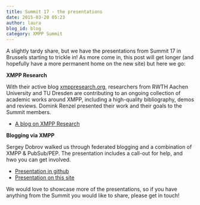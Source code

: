 ```yaml
---
title: Summit 17 - the presentations
date: 2015-03-20 05:23
author: laura
blog_id: blog
category: XMPP Summit
---
```


A slightly tardy share, but we have the presentations from Summit 17 in Brussels starting to trickle in! As more come in, this post will get longer (and hopefully have a more permanent home on the new site) but here we go:

**XMPP Research**

With their active blog [xmppresearch.org](http://xmppresearch.org/), researchers from RWTH Aachen University and TU Dresden are contributing to an ongoing collection of academic works around XMPP, including a high-quality bibliography, demos and reviews. Domink Renzel presented their work and their goals to the Summit members.
-   [A blog on XMPP Research](http://xmpp.org/files/xmpp_research_org.pdf)

**Blogging via XMPP**

Sergey Dobrov walked us through federated blogging and a combination of XMPP & PubSub/PEP. The presentation includes a call-out for help, and hwo you can get involved.
-   [Presentation in github](http://jbinary.github.io/xmpp-blogging-presentation/)
-   [Presentation on this site](http://xmpp.org/files/xmpp_blogging.pdf)

We would love to showcase more of the presentations, so if you have anything from the Summit you would like to share, please get in touch!
